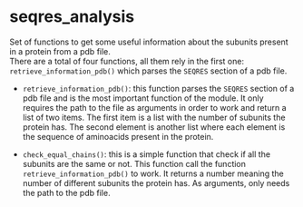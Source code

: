 # seqres_analysis
Set of functions to get some useful information about the subunits present in a protein from a pdb file.  
There are a total of four functions, all them rely in the first one: `retrieve_information_pdb()` which parses the `SEQRES` section of a pdb file.  

- `retrieve_information_pdb()`: this function parses the `SEQRES` section of a pdb file and is the most important function of the module. It only requires the path to the file as arguments in order to work and return a list of two items. The first item is a list with the number of subunits the protein has. The second element is another list where each element is the sequence of aminoacids present in the protein.  

- `check_equal_chains()`: this is a simple function that check if all the subunits are the same or not. This function call the function `retrieve_information_pdb()` to work. It returns a number meaning the number of different subunits the protein has. As arguments, only needs the path to the pdb file.  

